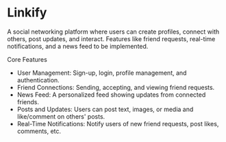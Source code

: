 # Linkify
A social networking platform where users can create profiles, connect with others, post updates, and interact. Features like friend requests, real-time notifications, and a news feed to be implemented.

Core Features
- User Management: Sign-up, login, profile management, and authentication.
- Friend Connections: Sending, accepting, and viewing friend requests.
- News Feed: A personalized feed showing updates from connected friends.
- Posts and Updates: Users can post text, images, or media and like/comment on others' posts.
- Real-Time Notifications: Notify users of new friend requests, post likes, comments, etc.
